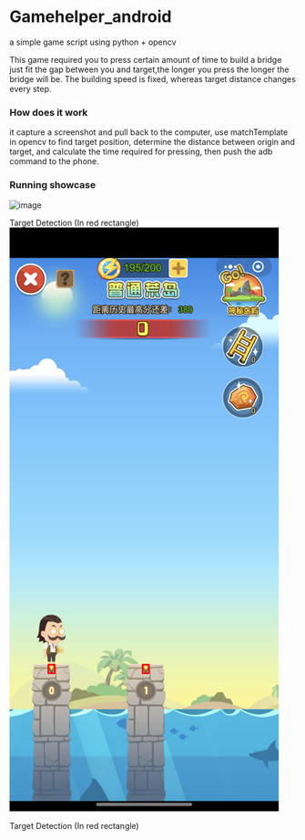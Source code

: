 # Gamehelper_android
a simple game script using python + opencv

This game required you to press certain amount of time to build a bridge just fit the gap between you and target,the longer you press the longer the bridge will be. The building speed is fixed, whereas target distance changes every step.
 
 
  
### How does it work
it capture a screenshot and pull back to the computer, use matchTemplate in opencv to find target position, determine the distance between origin and target, and calculate the time required for pressing, then push the adb command to the phone.
 
  

### Running showcase
![image](https://raw.githubusercontent.com/definitelynotkk/Gamehelper_android/master/run.gif)
     
     
     
      
Target Detection (In red rectangle)
![image](https://raw.githubusercontent.com/definitelynotkk/Gamehelper_android/master/detection.png)

Target Detection (In red rectangle)
